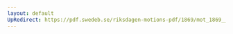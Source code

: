 ```yaml
---
layout: default
UpRedirect: https://pdf.swedeb.se/riksdagen-motions-pdf/1869/mot_1869__ak__00092.pdf
---
```

